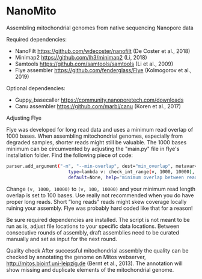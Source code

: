 # NanoMito
Assembling mitochondrial genomes from native sequencing Nanopore data

Required dependencies:
- NanoFilt https://github.com/wdecoster/nanofilt (De Coster et al., 2018)
- Minimap2 https://github.com/lh3/minimap2 (Li, 2018)
- Samtools https://github.com/samtools/samtools (Li et al., 2009)
- Flye assembler https://github.com/fenderglass/Flye (Kolmogorov et al., 2019)

Optional dependencies: 
- Guppy_basecaller https://community.nanoporetech.com/downloads
- Canu assembler https://github.com/marbl/canu (Koren et al., 2017)

Adjusting Flye

Flye was developed for long read data and uses a minimum read overlap of 1000 bases. When assembling mitochondrial genomes, especially from degraded samples, shorter reads might still be valuable. The 1000 bases minimum can be circumvented by adjusting the "main.py" file in flye's installation folder.
Find the following piece of code: 
```sh
parser.add_argument("-m", "--min-overlap", dest="min_overlap", metavar="int",
                       type=lambda v: check_int_range(v, 1000, 10000),
                       default=None, help="minimum overlap between reads [auto]")
```
Change `(v, 1000, 10000)` to `(v, 100, 10000)` and your minimum read length overlap is set to 100 bases. Use really not recommended when you do have proper long reads. Short “long reads” reads might skew coverage locally ruining your assembly. Flye was probably hard coded like that for a reason!

Be sure required dependencies are installed. The script is not meant to be run as is, adjust file locations to your specific data locations. Between consecutive rounds of assembly, draft assemblies need to be curated manually and set as input for the next round.

Quality check
After successful mitochondrial assembly the quality can be checked by annotating the genome on Mitos webserver, http://mitos.bioinf.uni-leipzig.de (Bernt et al., 2013). The annotation will show missing and duplicate elements of the mitochondrial genome.
